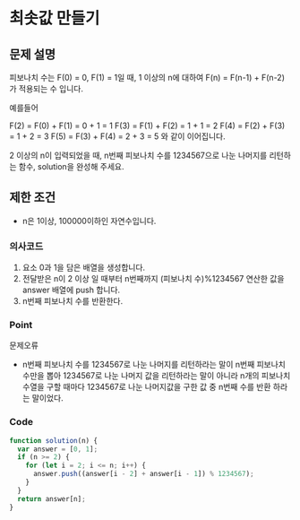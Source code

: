 # 최솟값 만들기

## 문제 설명

피보나치 수는 F(0) = 0, F(1) = 1일 때, 1 이상의 n에 대하여 F(n) = F(n-1) + F(n-2) 가 적용되는 수 입니다.

예를들어

F(2) = F(0) + F(1) = 0 + 1 = 1
F(3) = F(1) + F(2) = 1 + 1 = 2
F(4) = F(2) + F(3) = 1 + 2 = 3
F(5) = F(3) + F(4) = 2 + 3 = 5
와 같이 이어집니다.

2 이상의 n이 입력되었을 때, n번째 피보나치 수를 1234567으로 나눈 나머지를 리턴하는 함수, solution을 완성해 주세요.

## 제한 조건

- n은 1이상, 100000이하인 자연수입니다.

### 의사코드

1. 요소 0과 1을 담은 배열을 생성합니다.
2. 전달받은 n이 2 이상 일 때부터 n번째까지 (피보나치 수)%1234567 연산한 값을 answer 배열에 push 합니다.
3. n번째 피보나치 수를 반환한다.

### Point

문제오류

- n번째 피보나치 수를 1234567로 나눈 나머지를 리턴하라는 말이 n번째 피보나치 수만을 뽑아 1234567로 나눈 나머지 값을 리턴하라는 말이 아니라 n개의 피보나치 수열을 구할 때마다 1234567로 나눈 나머지값을 구한 값 중 n번째 수를 반환 하라는 말이었다.

### Code

```js
function solution(n) {
  var answer = [0, 1];
  if (n >= 2) {
    for (let i = 2; i <= n; i++) {
      answer.push((answer[i - 2] + answer[i - 1]) % 1234567);
    }
  }
  return answer[n];
}
```
